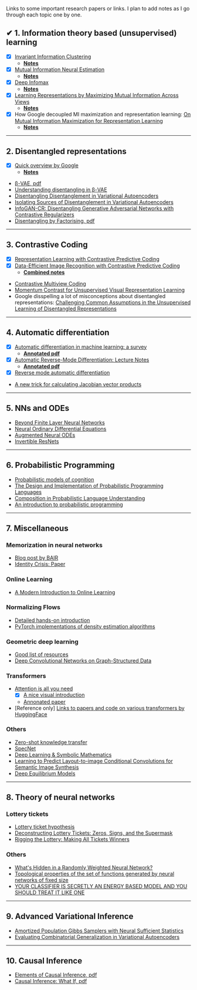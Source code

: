 Links to some important research papers or links. I plan to add notes as I go through each topic one by one.


## ✔ 1. Information theory based (unsupervised) learning
* [x] [Invariant Information Clustering](https://arxiv.org/abs/1807.06653)
   * [__Notes__](https://github.com/vinsis/math-and-ml-notes/blob/master/notes/iic.md)
* [x] [Mutual Information Neural Estimation](https://arxiv.org/abs/1801.04062)
  * [__Notes__](https://github.com/vinsis/math-and-ml-notes/blob/master/notes/mine.md)
* [x] [Deep Infomax](https://arxiv.org/abs/1808.06670)
  * [__Notes__](https://github.com/vinsis/math-and-ml-notes/blob/master/notes/deepinfomax.md)
* [x] [Learning Representations by Maximizing Mutual Information Across Views](https://arxiv.org/abs/1906.00910)
  * [__Notes__](https://github.com/vinsis/math-and-ml-notes/blob/master/notes/amdim.md)
* [x] How Google decoupled MI maximization and representation learning: [On Mutual Information Maximization for Representation Learning](https://arxiv.org/abs/1907.13625)
  * [__Notes__](https://github.com/vinsis/math-and-ml-notes/blob/master/notes/on_mi_maximization.md)

---

## 2. Disentangled representations
* [x] [Quick overview by Google](https://ai.googleblog.com/2019/04/evaluating-unsupervised-learning-of.html)
  *  [__Notes__](https://github.com/vinsis/math-and-ml-notes/blob/master/notes/unsupervised_disentanglement.md)
* [β-VAE, pdf](https://openreview.net/pdf?id=Sy2fzU9gl)
* [Understanding disentangling in β-VAE](https://arxiv.org/abs/1804.03599)
* [Disentangling Disentanglement in Variational Autoencoders](https://arxiv.org/abs/1812.02833)
* [Isolating Sources of Disentanglement in Variational Autoencoders](https://arxiv.org/abs/1802.04942)
* [InfoGAN-CR: Disentangling Generative Adversarial Networks with Contrastive Regularizers](https://arxiv.org/abs/1906.06034)
* [Disentangling by Factorising, pdf](https://www.cs.toronto.edu/~amnih/papers/disentangling_nips_ws.pdf)

---

## 3. Contrastive Coding
* [x] [Representation Learning with Contrastive Predictive Coding](https://arxiv.org/abs/1807.03748)
* [x] [Data-Efficient Image Recognition with Contrastive Predictive Coding](https://arxiv.org/abs/1905.09272)
  *  [__Combined notes__](https://github.com/vinsis/math-and-ml-notes/blob/master/notes/contrastive_predictive_coding.md)
* [Contrastive Multiview Coding](https://arxiv.org/abs/1906.05849)
* [Momentum Contrast for Unsupervised Visual Representation Learning](https://arxiv.org/abs/1911.05722)
* Google disspelling a lot of misconceptions about disentangled representations: [Challenging Common Assumptions in the Unsupervised Learning of Disentangled Representations](https://arxiv.org/abs/1811.12359)

---

## 4. Automatic differentiation
* [x] [Automatic differentiation in machine learning: a survey](https://arxiv.org/abs/1502.05767)
  * [__Annotated pdf__](https://github.com/vinsis/math-and-ml-notes/blob/master/pdfs/1502.05767.pdf)
* [x] [Automatic Reverse-Mode Differentiation: Lecture Notes](http://www.cs.cmu.edu/~wcohen/10-605/notes/autodiff.pdf)
  * [__Annotated pdf__](https://github.com/vinsis/math-and-ml-notes/blob/master/pdfs/autodiff.pdf)
* [x] [Reverse mode automatic differentiation](https://rufflewind.com/2016-12-30/reverse-mode-automatic-differentiation)
* [A new trick for calculating Jacobian vector products](https://j-towns.github.io/2017/06/12/A-new-trick.html)

---

## 5. NNs and ODEs
* [Beyond Finite Layer Neural Networks](https://arxiv.org/pdf/1710.10121.pdf)
* [Neural Ordinary Differential Equations](https://arxiv.org/pdf/1806.07366.pdf)
* [Augmented Neural ODEs](https://arxiv.org/abs/1904.01681)
* [Invertible ResNets](https://arxiv.org/pdf/1811.00995.pdf)

---

## 6. Probabilistic Programming
* [Probabilistic models of cognition](http://probmods.org/)
* [The Design and Implementation of Probabilistic Programming Languages](http://dippl.org)
* [Composition in Probabilistic Language Understanding](http://gscontras.github.io/ESSLLI-2016/)
* [An introduction to probabilistic programming](https://arxiv.org/abs/1809.10756)

---

## 7. Miscellaneous
### Memorization in neural networks
* [Blog post by BAIR](https://bair.berkeley.edu/blog/2019/08/13/memorization/)
* [Identity Crisis: Paper](https://arxiv.org/abs/1902.04698)

### Online Learning
* [A Modern Introduction to Online Learning](https://arxiv.org/abs/1912.13213)

### Normalizing Flows
* [Detailed hands-on introduction](https://github.com/acids-ircam/pytorch_flows)
* [PyTorch implementations of density estimation algorithms](https://github.com/kamenbliznashki/normalizing_flows)

### Geometric deep learning
* [Good list of resources](http://geometricdeeplearning.com/)
* [Deep Convolutional Networks on Graph-Structured Data](https://arxiv.org/abs/1506.05163)

### Transformers
* [Attention is all you need](https://arxiv.org/abs/1706.03762)
  * [x] [A nice visual introduction](http://jalammar.github.io/illustrated-transformer/)
  * [Annonated paper](http://nlp.seas.harvard.edu/2018/04/03/attention.html)
* [Reference only] [Links to papers and code on various transformers by HuggingFace](https://github.com/huggingface/transformers)

### Others
* [Zero-shot knowledge transfer](https://arxiv.org/abs/1905.09768)
* [SpecNet](https://arxiv.org/abs/1905.10915)
* [Deep Learning & Symbolic Mathematics](https://arxiv.org/abs/1912.01412)
* [Learning to Predict Layout-to-image Conditional Convolutions for Semantic Image Synthesis](https://papers.nips.cc/paper/8347-learning-to-predict-layout-to-image-conditional-convolutions-for-semantic-image-synthesis)
* [Deep Equilibrium Models](https://papers.nips.cc/paper/8358-deep-equilibrium-models)

---

## 8. Theory of neural networks
### Lottery tickets
* [Lottery ticket hypothesis](http://news.mit.edu/2019/smarter-training-neural-networks-0506)
* [Deconstructing Lottery Tickets: Zeros, Signs, and the Supermask](https://arxiv.org/abs/1905.01067)
* [Rigging the Lottery: Making All Tickets Winners](https://arxiv.org/abs/1911.11134)

### Others
* [What's Hidden in a Randomly Weighted Neural Network?](https://arxiv.org/abs/1911.13299)
* [Topological properties of the set of functions generated by neural networks of fixed size](https://arxiv.org/abs/1806.08459)
* [YOUR  CLASSIFIER  IS  SECRETLY  AN  ENERGY  BASED MODEL AND YOU  SHOULD TREAT IT LIKE ONE](https://arxiv.org/abs/1912.03263)

---

## 9. Advanced Variational Inference
* [Amortized Population Gibbs Samplers with Neural Sufficient Statistics](https://arxiv.org/abs/1911.01382)
* [Evaluating Combinatorial Generalization in Variational Autoencoders](https://arxiv.org/abs/1911.04594)

---

## 10. Causal Inference
* [Elements of Causal Inference, pdf](https://www.dropbox.com/s/gkmsow492w3oolt/11283.pdf)
* [Causal Inference: What If, pdf](https://cdn1.sph.harvard.edu/wp-content/uploads/sites/1268/2019/10/ci_hernanrobins_1oct19.pdf)
